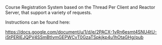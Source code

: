 Course Registration System based on the Thread Per Client and Reactor Server, that support a variety of requests.

Instructions can be found here:

https://docs.google.com/document/u/1/d/e/2PACX-1vRn6esmt4SNU4tU-iStPERIEJQPV4SSmBtIvmGEPWCvT0GzaTSpkjkp4u1hOtaGHg/pub
